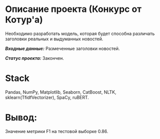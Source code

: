 # Описание проекта (Конкурс от Котур'а)

Необходимо разработать модель, которая будет способна различать заголовки реальных и выдуманных новостей.

***Входные данные:*** Размеченные заголовки новостей.

***Статус проекта:*** Закончен.

# Stack
Pandas, NumPy, Matplotlib, Seaborn, CatBoost, NLTK, sklearn(TfidfVectorizer), SpaCy, ruBERT.

# Вывод:
Значение метрики F1 на тестовой выборке 0.86.
